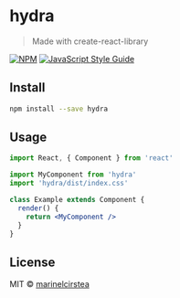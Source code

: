 # hydra

> Made with create-react-library

[![NPM](https://img.shields.io/npm/v/hydra.svg)](https://www.npmjs.com/package/hydra) [![JavaScript Style Guide](https://img.shields.io/badge/code_style-standard-brightgreen.svg)](https://standardjs.com)

## Install

```bash
npm install --save hydra
```

## Usage

```jsx
import React, { Component } from 'react'

import MyComponent from 'hydra'
import 'hydra/dist/index.css'

class Example extends Component {
  render() {
    return <MyComponent />
  }
}
```

## License

MIT © [marinelcirstea](https://github.com/marinelcirstea)
